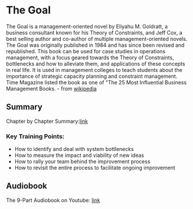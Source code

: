 # The Goal

The Goal is a management-oriented novel by Eliyahu M. Goldratt, a business consultant known for his Theory of Constraints, and Jeff Cox, a best selling author and co-author of multiple management-oriented novels. The Goal was originally published in 1984 and has since been revised and republished. This book can be used for case studies in operations management, with a focus geared towards the Theory of Constraints, bottlenecks and how to alleviate them, and applications of these concepts in real life. It is used in management colleges to teach students about the importance of strategic capacity planning and constraint management. Time Magazine listed the book as one of "The 25 Most Influential Business Management Books. - from [wikipedia](https://en.wikipedia.org/wiki/The_Goal_(novel))

## Summary

Chapter by Chapter Summary:[link](https://maaw.info/ArticleSummaries/ArtSumTheGoal.htm)

### Key Training Points:
- How to identify and deal with system bottlenecks
- How to measure the impact and viability of new ideas
- How to rally your team behind the improvement process
- How to revisit the entire process to facilitate ongoing improvement


## Audiobook

The 9-Part Audiobook on Youtube: [link](https://www.youtube.com/playlist?list=PLc90HBKVSF-DjGb4nUi-fHxy874TdfUYk)

